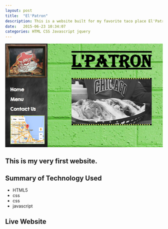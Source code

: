 ```yaml
---
layout: post
title:  "El'Patron"
description: This is a website built for my favorite taco place El'Patron.
date:   2015-06-23 10:34:07
categories: HTML CSS Javascript jquery
---
```


![images/PatronMenu.png](images/PatronMenu.png)


##  This is my very first website.

## Summary of Technology Used

- HTML5
- css
- css
- javascript

## Live Website
